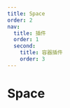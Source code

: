 ```yaml
---
title: Space
order: 2
nav:
  title: 插件
  order: 1
  second:
    title: 容器插件
    order: 3
---
```


# Space

<code src="./demos/index.tsx" ></code>
